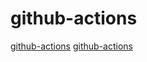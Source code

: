 # github-actions

[github-actions](https://github.com/xu-cheng/latex-action)
[github-actions](https://github.com/SuLingGG/OpenWrt-Rpi)
